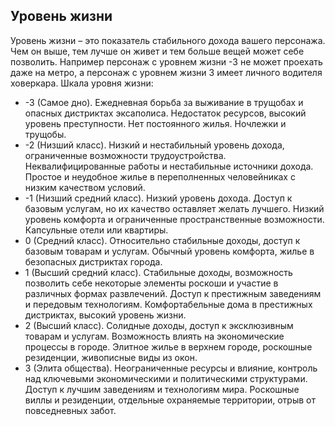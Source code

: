 ## Уровень жизни
Уровень жизни – это показатель стабильного дохода вашего персонажа. Чем он выше, тем лучше он живет и тем больше вещей может себе позволить. Например персонаж с уровнем жизни -3 не может проехать даже на метро, а персонаж с уровнем жизни 3 имеет личного водителя ховеркара.
Шкала уровня жизни:
- -3 (Самое дно). Ежедневная борьба за выживание в трущобах и опасных дистриктах эксаполиса. Недостаток ресурсов, высокий уровень преступности. Нет постоянного жилья. Ночлежки и трущобы.
- -2 (Низший класс). Низкий и нестабильный уровень дохода, ограниченные возможности трудоустройства. Неквалифицированные работы и нестабильные источники дохода. Простое и неудобное жилье в переполненных человейниках с низким качеством условий.
- -1 (Низший средний класс). Низкий уровень дохода. Доступ к базовым услугам, но их качество оставляет желать лучшего. Низкий уровень комфорта и ограниченные пространственные возможности. Капсульные отели или квартиры.
- 0 (Средний класс). Относительно стабильные доходы, доступ к базовым товарам и услугам. Обычный уровень комфорта, жилье в безопасных дистриктах города.
- 1 (Высший средний класс). Стабильные доходы, возможность позволить себе некоторые элементы роскоши и участие в различных формах развлечений. Доступ к престижным заведениям и передовым технологиям. Комфортабельные дома в престижных дистриктах, высокий уровень жизни.
- 2 (Высший класс). Солидные доходы, доступ к эксклюзивным товарам и услугам. Возможность влиять на экономические процессы в городе. Элитное жилье в верхнем городе, роскошные резиденции, живописные виды из окон.
- 3 (Элита общества). Неограниченные ресурсы и влияние, контроль над ключевыми экономическими и политическими структурами. Доступ к лучшим заведениям и технологиям мира. Роскошные виллы и резиденции, отдельные охраняемые территории, отрыв от повседневных забот.